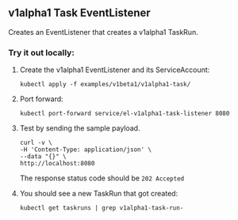 ## v1alpha1 Task EventListener

Creates an EventListener that creates a v1alpha1 TaskRun.

### Try it out locally:

1. Create the v1alpha1 EventListener and its ServiceAccount:

   ```shell script
   kubectl apply -f examples/v1beta1/v1alpha1-task/
   ```

1. Port forward:

   ```shell script
   kubectl port-forward service/el-v1alpha1-task-listener 8080
   ```

1. Test by sending the sample payload.

   ```shell script
   curl -v \
   -H 'Content-Type: application/json' \
   --data "{}" \
   http://localhost:8080
   ```

   The response status code should be `202 Accepted`

1. You should see a new TaskRun that got created:

   ```shell script
   kubectl get taskruns | grep v1alpha1-task-run-
   ```
